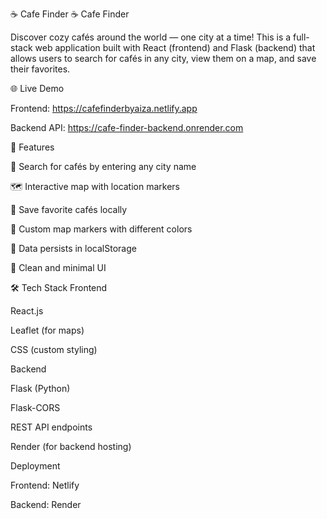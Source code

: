 ☕ Cafe Finder
☕ Cafe Finder

Discover cozy cafés around the world — one city at a time!
This is a full-stack web application built with React (frontend) and Flask (backend) that allows users to search for cafés in any city, view them on a map, and save their favorites.

🌐 Live Demo

Frontend: https://cafefinderbyaiza.netlify.app

Backend API: https://cafe-finder-backend.onrender.com

🚀 Features

🔎 Search for cafés by entering any city name

🗺️ Interactive map with location markers

💖 Save favorite cafés locally

🎯 Custom map markers with different colors

💾 Data persists in localStorage

🌸 Clean and minimal UI

🛠️ Tech Stack
Frontend

React.js

Leaflet (for maps)

CSS (custom styling)

Backend

Flask (Python)

Flask-CORS

REST API endpoints

Render (for backend hosting)

Deployment

Frontend: Netlify

Backend: Render
